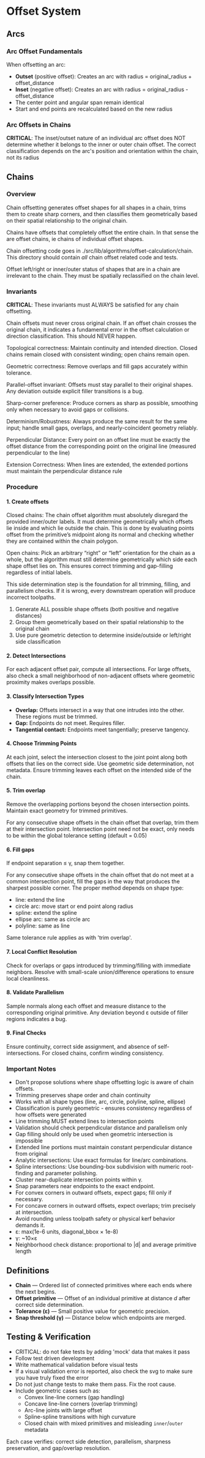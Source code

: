 # Offset System

## Arcs

### Arc Offset Fundamentals

When offsetting an arc:
- **Outset** (positive offset): Creates an arc with radius = original_radius + offset_distance
- **Inset** (negative offset): Creates an arc with radius = original_radius - offset_distance
- The center point and angular span remain identical
- Start and end points are recalculated based on the new radius

### Arc Offsets in Chains

**CRITICAL**: The inset/outset nature of an individual arc offset does NOT determine whether it belongs to the inner or outer chain offset. The correct classification depends on the arc's position and orientation within the chain, not its radius

## Chains

### Overview

Chain offsetting generates offset shapes for all shapes in a chain, trims them to create sharp corners, and then classifies them geometrically based on their spatial relationship to the original chain.

Chains have offsets that completely offset the entire chain. In that sense the are offset chains, ie chains of individual offset shapes.

Chain offsetting code goes in ./src/lib/algorithms/offset-calculation/chain. This directory should contain *all* chain offset related code and tests.

Offset left/right or inner/outer status of shapes that are in a chain are irrelevant to the chain. They must be spatially reclassified on the chain level.

### Invariants

**CRITICAL**: These invariants must ALWAYS be satisfied for any chain offsetting.

Chain offsets must never cross original chain. If an offset chain crosses the original chain, it indicates a fundamental error in the offset calculation or direction classification. This should NEVER happen.

Topological correctness: Maintain continuity and intended direction. Closed chains remain closed with consistent winding; open chains remain open.

Geometric correctness: Remove overlaps and fill gaps accurately within tolerance.

Parallel-offset invariant: Offsets must stay parallel to their original shapes. Any deviation outside explicit filler transitions is a bug.

Sharp-corner preference: Produce corners as sharp as possible, smoothing only when necessary to avoid gaps or collisions.

Determinism/Robustness: Always produce the same result for the same input; handle small gaps, overlaps, and nearly-coincident geometry reliably.

Perpendicular Distance: Every point on an offset line must be exactly the offset distance from the corresponding point on the original line 
(measured perpendicular to the line)

Extension Correctness: When lines are extended, the extended portions must maintain the perpendicular distance rule

### Procedure

#### 1. Create offsets

Closed chains: The chain offset algorithm must absolutely disregard the provided inner/outer labels. It must determine geometrically which offsets lie inside and which lie outside the chain. This is done by evaluating points offset from the primitive’s midpoint along its normal and checking whether they are contained within the chain polygon.

Open chains: Pick an arbitrary “right” or “left” orientation for the chain as a whole, but the algorithm must still determine geometrically which side each shape offset lies on. This ensures correct trimming and gap-filling regardless of initial labels.

This side determination step is the foundation for all trimming, filling, and parallelism checks. If it is wrong, every downstream operation will produce incorrect toolpaths.

1. Generate ALL possible shape offsets (both positive and negative distances)
2. Group them geometrically based on their spatial relationship to the original chain
3. Use pure geometric detection to determine inside/outside or left/right side classification

#### 2. Detect Intersections

For each adjacent offset pair, compute all intersections. For large offsets, also check a small neighborhood of non-adjacent offsets where geometric proximity makes overlaps possible.

#### 3. Classify Intersection Types
- **Overlap:** Offsets intersect in a way that one intrudes into the other. These regions must be trimmed.
- **Gap:** Endpoints do not meet. Requires filler.
- **Tangential contact:** Endpoints meet tangentially; preserve tangency.

#### 4. Choose Trimming Points
At each joint, select the intersection closest to the joint point along both offsets that lies on the correct side. Use geometric side determination, not metadata. Ensure trimming leaves each offset on the intended side of the chain.

#### 5. Trim overlap
Remove the overlapping portions beyond the chosen intersection points. Maintain exact geometry for trimmed primitives.

For any consecutive shape offsets in the chain offset that overlap, trim them at their intersection point. Intersection point need not be exact, only needs to be within the global tolerance setting (default = 0.05)

#### 6. Fill gaps
If endpoint separation ≤ γ, snap them together.

For any consecutive shape offsets in the chain offset that do not meet at a common intersection point, fill the gaps in the way that produces the sharpest possible corner. The proper method depends on shape type:

- line: extend the line
- circle arc: move start or end point along radius
- spline: extend the spline
- ellipse arc: same as circle arc
- polyline: same as line

Same tolerance rule applies as with 'trim overlap'.

#### 7. Local Conflict Resolution
Check for overlaps or gaps introduced by trimming/filling with immediate neighbors. Resolve with small-scale union/difference operations to ensure local cleanliness.

#### 8. Validate Parallelism
Sample normals along each offset and measure distance to the corresponding original primitive. Any deviation beyond ε outside of filler regions indicates a bug.

#### 9. Final Checks
Ensure continuity, correct side assignment, and absence of self-intersections. For closed chains, confirm winding consistency.

### Important Notes

- Don't propose solutions where shape offsetting logic is aware of chain offsets.
- Trimming preserves shape order and chain continuity
- Works with all shape types (line, arc, circle, polyline, spline, ellipse)
- Classification is purely geometric - ensures consistency regardless of how offsets were generated
- Line trimming MUST extend lines to intersection points
- Validation should check perpendicular distance and parallelism only
- Gap filling should only be used when geometric intersection is impossible
- Extended line portions must maintain constant perpendicular distance from original
- Analytic intersections: Use exact formulas for line/arc combinations.
- Spline intersections: Use bounding-box subdivision with numeric root-finding and parameter polishing.
- Cluster near-duplicate intersection points within γ.
- Snap parameters near endpoints to the exact endpoint.
- For convex corners in outward offsets, expect gaps; fill only if necessary.
- For concave corners in outward offsets, expect overlaps; trim precisely at intersection.
- Avoid rounding unless toolpath safety or physical kerf behavior demands it.
- ε: max(1e-6 units, diagonal_bbox × 1e-8)
- γ: ~10×ε
- Neighborhood check distance: proportional to |d| and average primitive length

## Definitions
- **Chain** — Ordered list of connected primitives where each ends where the next begins.
- **Offset primitive** — Offset of an individual primitive at distance *d* after correct side determination.
- **Tolerance (ε)** — Small positive value for geometric precision.
- **Snap threshold (γ)** — Distance below which endpoints are merged.

## Testing & Verification
- CRITICAL: do not fake tests by adding 'mock' data that makes it pass
- Follow test driven development
- Write mathematical validation before visual tests
- If a visual validation error is reported, also check the svg to make sure you have truly fixed the error
- Do not just change tests to make them pass. Fix the root cause.
- Include geometric cases such as:
    - Convex line-line corners (gap handling)
    - Concave line-line corners (overlap trimming)
    - Arc-line joints with large offset
    - Spline-spline transitions with high curvature
    - Closed chain with mixed primitives and misleading `inner`/`outer` metadata

Each case verifies: correct side detection, parallelism, sharpness preservation, and gap/overlap resolution.
